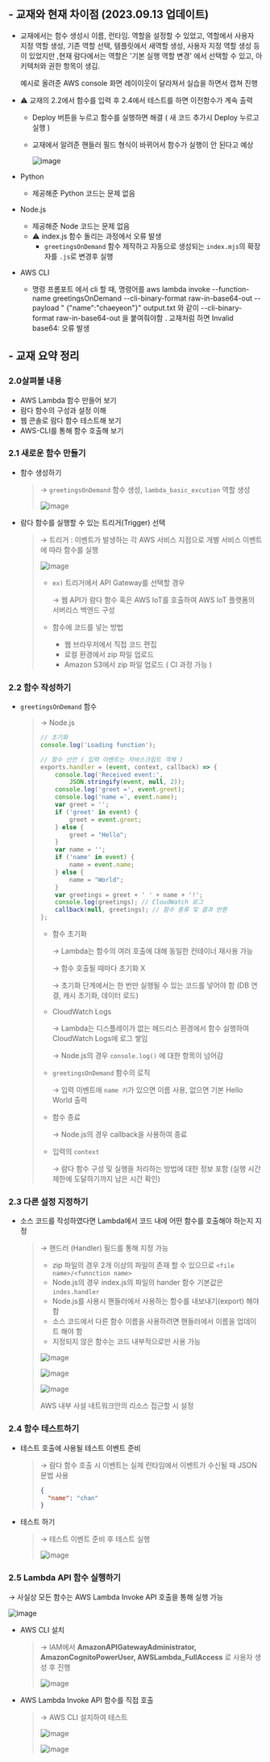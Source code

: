 ## - 교재와 현재 차이점 (2023.09.13 업데이트)

- 교재에서는 함수 생성시 이름, 런타임. 역할을 설정할 수 있었고, 역할에서 사용자 지정 역할 생성, 기존 역할 선택, 템플릿에서 새역할 생성, 사용자 지정 역할 생성 등이 있었지만 ,현재 람다에서는 역할은 '기본 실행 역할 변경' 에서 선택할 수 있고, 아키텍처와 권한 항목이 생김.
    
    예시로 올려준 AWS console 화면 레이이웃이 달라져서 실습을 하면서 캡쳐 진행
    
- ⚠️ 교재의 2.2에서 함수를 입력 후 2.4에서 테스트를 하면 이전함수가 계속 출력
    - Deploy 버튼을 누르고 함수를 실행하면 해결 ( 새 코드 추가시 Deploy 누르고 실행 )
    - 교재에서 알려준 핸들러 필드 형식이 바뀌어서 함수가 실행이 안 된다고 예상
        
        ![image](https://github.com/cloud-club/AWSLambdaInAction-2023/assets/85063965/df40aea9-83e8-4080-8ac7-c7454b66321a)


        
- Python
    - 제공해준 Python 코드는 문제 없음
- Node.js
    - 제공해준 Node 코드는 문제 없음
    - ⚠️ index.js 함수 돌리는 과정에서 오류 발생
        - `greetingsOnDemand` 함수 제작하고 자동으로 생성되는 `index.mjs`의 확장자를 `.js`로 변경후 실행
- AWS CLI
    - 명령 프롬포트 에서 cli 할 때, 명령어를 aws lambda invoke --function-name greetingsOnDemand --cli-binary-format raw-in-base64-out --payload " 
      {\"name\":\"chaeyeon\"}" output.txt 와 같이 --cli-binary-format raw-in-base64-out 을 붙여줘야함 . 교재처럼 하면 Invalid base64: 오류 발생

  
## - 교재 요약 정리

### 2.0살펴볼 내용

- AWS Lambda 함수 만들어 보기
- 람다 함수의 구성과 설정 이해
- 웹 콘솔로 람다 함수 테스트해 보기
- AWS-CLI를 통해 함수 호출해 보기

### 2.1 새로운 함수 만들기

- 함수 생성하기
    
    > → `greetingsOnDemand` 함수 생성, `lambda_basic_excution` 역할 생성
    > 
    > 
    > ![image](https://github.com/cloud-club/AWSLambdaInAction-2023/assets/85063965/fe3cc5b3-a1a5-45a4-a650-387246a45557)
    > 

- 람다 함수를 실행할 수 있는 트리거(Trigger) 선택
    
    > → 트리거 : 이벤트가 발생하는 각 AWS 서비스 지점으로 개별 서비스 이벤트에 따라 함수를 실행
    > 
    > 
    > ![image](https://github.com/cloud-club/AWSLambdaInAction-2023/assets/85063965/07f20a6f-05d5-4ea4-aa1f-5315564e71d4)
    > 
    > - `ex)` 트리거에서 API Gateway를 선택할 경우
    >     
    >     → 웹 API가 람다 함수 혹은 AWS IoT를 호출하여 AWS IoT 플랫폼의 서버리스 백엔드 구성
    >     
    > 
    > - 함수에 코드를 넣는 방법
    >     - 웹 브라우저에서 직접 코드 편집
    >     - 로컬 환경에서 zip 파일 업로드
    >     - Amazon S3에서 zip 파일 업로드 ( CI 과정 가능 )

### 2.2 함수 작성하기

- `greetingsOnDemand` 함수
    
    > → Node.js
    > 
    > 
    > ```jsx
    > // 초기화
    > console.log('Loading function');
    > 
    > // 함수 선언 ( 입력 이벤트는 자바스크립트 객체 )
    > exports.handler = (event, context, callback) => {
    >     console.log('Received event:',
    >         JSON.stringify(event, null, 2));
    >     console.log('greet =', event.greet);
    >     console.log('name =', event.name);
    >     var greet = '';
    >     if ('greet' in event) {
    >         greet = event.greet;
    >     } else {
    >         greet = "Hello";
    >     }
    >     var name = '';
    >     if ('name' in event) {
    >         name = event.name;
    >     } else {
    >         name = "World";
    >     }
    >     var greetings = greet + ' ' + name + '!';
    >     console.log(greetings); // CloudWatch 로그
    >     callback(null, greetings); // 함수 종류 및 결과 반환
    > };
    > ```
    > 
    > - 함수 초기화
    >     
    >     → Lambda는 함수의 여러 호출에 대해 동일한 컨테이너 재사용 가능
    >     
    >     → 함수 호출될 때마다 초기화 X
    >     
    >     → 초기화 단계에서는 한 번만 실행될 수 있는 코드를 넣어야 함 (DB 연결, 캐시 초기화, 데이터 로드)
    >     
    > - CloudWatch Logs
    >     
    >     → Lambda는 디스플레이가 없는 헤드리스 환경에서 함수 실행하여 CloudWatch Logs에 로그 쌓임
    >     
    >     → Node.js의 경우 `console.log()` 에 대한 항목이 넘어감
    >     
    > - `greetingsOnDemand` 함수의 로직
    >     
    >     → 입력 이벤트에 `name 키`가 있으면 이름 사용, 없으면 기본 Hello World 출력
    >     
    > - 함수 종료
    >     
    >     → Node.js의 경우 callback을 사용하여 종료
    >     
    > - 입력의 `context`
    >     
    >     → 람다 함수 구성 및 실행을 처리하는 방법에 대한 정보 포함 (실행 시간 제한에 도달하기까지 남은 시간 확인)
    >     

### 2.3 다른 설정 지정하기

- 소스 코드를 작성하였다면 Lambda에서 코드 내에 어떤 함수를 호출해야 하는지 지정
    
    > → 핸드러 (Handler) 필드를 통해 지정 가능
    > 
    > - zip 파일의 경우 2개 이상의 파일이 존재 할 수 있으므로 `<file name>/<funnction name>`
    > - Node.js의 경우 index.js의 파일의 hander 함수 기본값은 `indes.handler`
    > - Node.js를 사용시 핸들러에서 사용하는 함수를 내보내기(export) 해야 함
    > - 소스 코드에서 다른 함수 이름을 사용하려면 핸들러에서 이름을 업데이트 해야 함
    > - 지정되지 않은 함수는 코드 내부적으로만 사용 가능
    > 
    > ![image](https://github.com/cloud-club/AWSLambdaInAction-2023/assets/85063965/db92d961-3571-44d8-9eea-5c470d0555c8)
    > 
    > ![image](https://github.com/cloud-club/AWSLambdaInAction-2023/assets/85063965/f841c2f0-71dc-4c1f-92b7-7dfb631ae85d)
    > 
    > ![image](https://github.com/cloud-club/AWSLambdaInAction-2023/assets/85063965/4c7621bd-968f-46cb-a8ce-43952df81ac5)
    > 
    > AWS 내부 사설 네트워크안의 리소스 접근할 시 설정
    > 

### 2.4 함수 테스트하기

- 테스트 호출에 사용될 테스트 이벤트 준비
    
    > → 람다 함수 호출 시 이벤트는 실제 런타임에서 이벤트가 수신될 때 JSON 문법 사용
    > 
    > 
    > ```json
    > {
    >   "name": "chan"
    > }
    > ```
    > 

- 테스트 하기
    
    > → 테스트 이벤트 준비 후 테스트 실행
    > 
    > 
    > ![image](https://github.com/cloud-club/AWSLambdaInAction-2023/assets/85063965/263784dd-183d-430c-8028-4137afd8f108)
    > 
    

### 2.5 Lambda API 함수 실행하기

→ 사실상 모든 함수는 AWS Lambda Invoke API 호출을 통해 실행 가능

![image](https://github.com/cloud-club/AWSLambdaInAction-2023/assets/85063965/73b357c2-0b45-4138-aeb1-6677d4519c53)


- AWS CLI 설치
    
    > → IAM에서 **AmazonAPIGatewayAdministrator, AmazonCognitoPowerUser, AWSLambda_FullAccess** 로 사용자 생성 후 진행
    > 
    > 
    > ![image](https://github.com/cloud-club/AWSLambdaInAction-2023/assets/85063965/2d7cbbf4-1d3c-4051-8f21-e1ed0e586d5b)
    > 
    
- AWS Lambda Invoke API 함수를 직접 호출
    
    > → AWS CLI 설치하여 테스트
    > 
    > 
    > ![image](https://github.com/cloud-club/AWSLambdaInAction-2023/assets/85063965/01a8c1cb-259c-4c7d-a7ec-ca4fe29c1cfd)
    > 
    > ![image](https://github.com/cloud-club/AWSLambdaInAction-2023/assets/85063965/d83db937-edbc-43f6-8cdc-f6e1e6312f0c)
